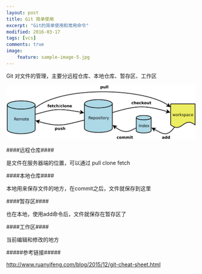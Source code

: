```yaml
---
layout: post
title: Git 简单使用 
excerpt: "Git的简单使用和常用命令"
modified: 2016-03-17
tags: [vcs]
comments: true
image:
    feature: sample-image-5.jpg
---
```



Git 对文件的管理，主要分远程仓库、本地仓库、暂存区、工作区

![git flow](../images/git_flow.png)


####远程仓库####

是文件在服务器端的位置，可以通过 pull clone fetch

####本地仓库####

本地用来保存文件的地方，在commit之后，文件就保存到这里


####暂存区####

也在本地，使用add命令后，文件就保存在暂存区了

####工作区####

当前编辑和修改的地方





#####参考链接#####

<http://www.ruanyifeng.com/blog/2015/12/git-cheat-sheet.html>
